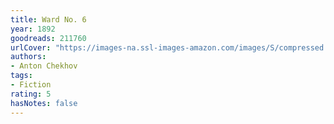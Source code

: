 ```yaml
---
title: Ward No. 6
year: 1892
goodreads: 211760
urlCover: "https://images-na.ssl-images-amazon.com/images/S/compressed.photo.goodreads.com/books/1595671099i/211760.jpg"
authors:
- Anton Chekhov
tags:
- Fiction
rating: 5
hasNotes: false
---
```

